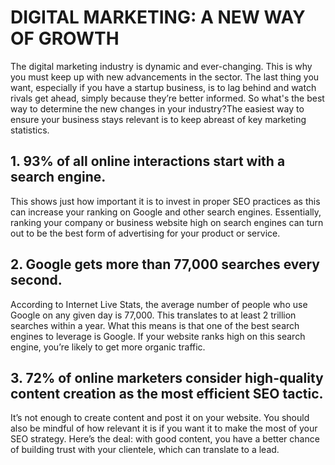 <h1>DIGITAL MARKETING: A NEW WAY OF GROWTH</h1>
<p>The digital marketing industry is dynamic and ever-changing.
This is why you must keep up with new advancements in the sector. The last thing you want, especially if you have a startup business, is to lag behind and watch rivals get ahead, simply because they’re better informed.
So what's the best way to determine the new changes in your industry?The easiest way to ensure your business stays relevant is to keep abreast of key marketing statistics.</p>


<h2><b>1. 93% of all online interactions start with a search engine.</b></h2>

This shows just how important it is to invest in proper SEO practices as this can increase your ranking on Google and other search engines. Essentially, ranking your company or business website high on search engines can turn out to be the best form of advertising for your product or service.

<b><h2>2. Google gets more than 77,000 searches every second.</b></h2>

According to Internet Live Stats, the average number of people who use Google on any given day is 77,000. This translates to at least 2 trillion searches within a year. What this means is that one of the best search engines to leverage is Google. If your website ranks high on this search engine, you’re likely to get more organic traffic.

<b><h2>3. 72% of online marketers consider high-quality content creation as the most efficient SEO tactic.</b></h2>

It’s not enough to create content and post it on your website. You should also be mindful of how relevant it is if you want it to make the most of your SEO strategy. Here’s the deal: with good content, you have a better chance of building trust with your clientele, which can translate to a lead.
</ol>
